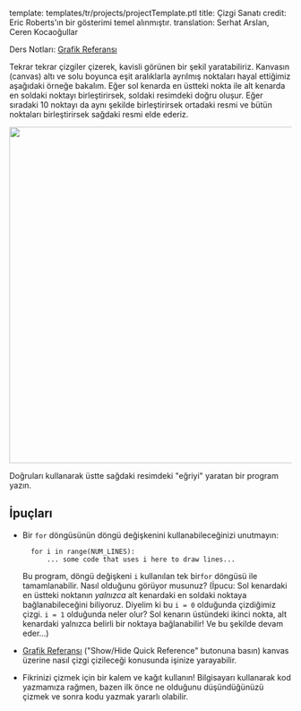 template: templates/tr/projects/projectTemplate.ptl
title: Çizgi Sanatı
credit: Eric Roberts'ın bir gösterimi temel alınmıştır.
translation: Serhat Arslan, Ceren Kocaoğullar

Ders Notları: [Grafik Referansı]({{pathToRoot}}en/resources/graphics.html)<br/>

Tekrar tekrar çizgiler çizerek, kavisli görünen bir şekil yaratabiliriz. Kanvasın (canvas) altı ve solu boyunca eşit aralıklarla ayrılmış noktaları hayal ettiğimiz aşağıdaki örneğe bakalım. Eğer sol kenarda en üstteki nokta ile alt kenarda en soldaki noktayı birleştirirsek, soldaki resimdeki doğru oluşur. Eğer sıradaki 10 noktayı da aynı şekilde birleştirirsek ortadaki resmi ve bütün noktaları birleştirirsek sağdaki resmi elde ederiz.

<center>
  <img style="width:600px;" src="{{pathToRoot}}img/projects/stringArt/startToEnd.png">
</center>

Doğruları kullanarak üstte sağdaki resimdeki "eğriyi" yaratan bir program yazın.

## İpuçları

- Bir `for` döngüsünün döngü değişkenini kullanabileceğinizi unutmayın:

        for i in range(NUM_LINES):
            ... some code that uses i here to draw lines...

  Bu program, döngü değişkeni `i` kullanılan tek bir`for` döngüsü ile tamamlanabilir. Nasıl olduğunu görüyor musunuz? (İpucu: Sol kenardaki en üstteki noktanın _yalnızca_ alt kenardaki en soldaki noktaya bağlanabileceğini biliyoruz. Diyelim ki bu `i = 0` olduğunda çizdiğimiz çizgi. `i = 1` olduğunda neler olur? Sol kenarın üstündeki ikinci nokta, alt kenardaki yalnızca belirli bir noktaya bağlanabilir! Ve bu şekilde devam eder...)

- [Grafik Referansı]({{pathToRoot}}en/resources/graphics.html) ("Show/Hide Quick Reference" butonuna basın) kanvas üzerine nasıl çizgi çizileceği konusunda işinize yarayabilir.

- Fikrinizi çizmek için bir kalem ve kağıt kullanın! Bilgisayarı kullanarak kod yazmamıza rağmen, bazen ilk önce ne olduğunu düşündüğünüzü çizmek ve sonra kodu yazmak yararlı olabilir.
